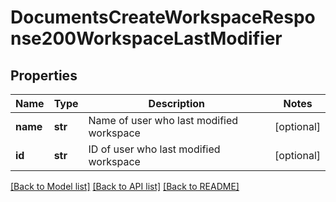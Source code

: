 # DocumentsCreateWorkspaceResponse200WorkspaceLastModifier

## Properties
Name | Type | Description | Notes
------------ | ------------- | ------------- | -------------
**name** | **str** | Name of user who last modified workspace | [optional] 
**id** | **str** | ID of user who last modified workspace | [optional] 

[[Back to Model list]](../README.md#documentation-for-models) [[Back to API list]](../README.md#documentation-for-api-endpoints) [[Back to README]](../README.md)


